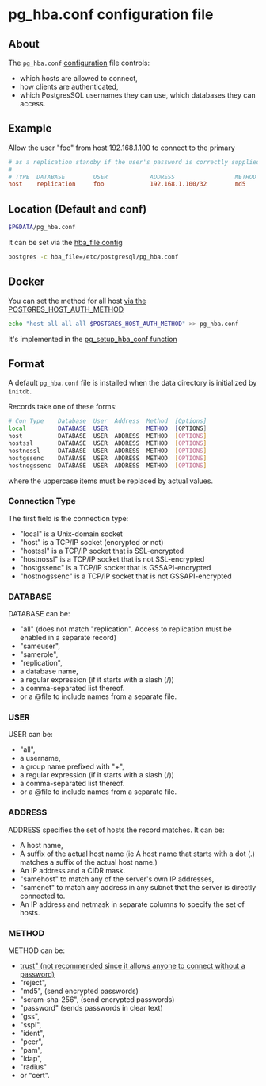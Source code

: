 # pg_hba.conf configuration file

## About

The `pg_hba.conf` [configuration](postgres-conf.md) file controls:

* which hosts are allowed to connect,
* how clients are authenticated,
* which PostgresSQL usernames they can use, which databases they can access.

## Example

Allow the user "foo" from host 192.168.1.100 to connect to the primary

```ini
# as a replication standby if the user's password is correctly supplied.
#
# TYPE  DATABASE        USER            ADDRESS                 METHOD
host    replication     foo             192.168.1.100/32        md5
```

## Location (Default and conf)

```bash
$PGDATA/pg_hba.conf
```
It can be set via the [hba_file config](https://www.postgresql.org/docs/current/runtime-config-file-locations.html) 
```bash
postgres -c hba_file=/etc/postgresql/pg_hba.conf
```

## Docker

You can set the method for all
host [via the POSTGRES_HOST_AUTH_METHOD](https://github.com/docker-library/docs/blob/master/postgres/README.md#postgres_host_auth_method)

```bash
echo "host all all all $POSTGRES_HOST_AUTH_METHOD" >> pg_hba.conf
```

It's implemented in the [pg_setup_hba_conf function](https://github.com/docker-library/postgres/blob/d08757ccb56ee047efd76c41dbc148e2e2c4f68f/16/bookworm/docker-entrypoint.sh#L241)

## Format

A default `pg_hba.conf` file is installed when the data directory is initialized
by `initdb`.

Records take one of these forms:

```bash
# Con Type    Database  User  Address  Method  [Options]
local         DATABASE  USER           METHOD  [OPTIONS]
host          DATABASE  USER  ADDRESS  METHOD  [OPTIONS]
hostssl       DATABASE  USER  ADDRESS  METHOD  [OPTIONS]
hostnossl     DATABASE  USER  ADDRESS  METHOD  [OPTIONS]
hostgssenc    DATABASE  USER  ADDRESS  METHOD  [OPTIONS]
hostnogssenc  DATABASE  USER  ADDRESS  METHOD  [OPTIONS]
```

where the uppercase items must be replaced by actual values.

### Connection Type

The first field is the connection type:

- "local" is a Unix-domain socket
- "host" is a TCP/IP socket (encrypted or not)
- "hostssl" is a TCP/IP socket that is SSL-encrypted
- "hostnossl" is a TCP/IP socket that is not SSL-encrypted
- "hostgssenc" is a TCP/IP socket that is GSSAPI-encrypted
- "hostnogssenc" is a TCP/IP socket that is not GSSAPI-encrypted

### DATABASE

DATABASE can be:
* "all" (does not match "replication". Access to replication must be enabled in a separate record)
* "sameuser",
* "samerole",
* "replication",
* a database name,
* a regular expression (if it starts with a slash (/))
* a comma-separated list thereof.
* or a @file to include names from a separate file.

### USER

USER can be:

* "all",
* a username,
* a group name prefixed with "+",
* a regular expression (if it starts with a slash (/))
* a comma-separated list thereof.
* or a @file to include names from a separate file.

### ADDRESS

ADDRESS specifies the set of hosts the record matches. It can be:

* A host name,
* A suffix of the actual host name (ie A host name that starts with a dot (.) matches a suffix of the actual host name.)
* An IP address and a CIDR mask. 
* "samehost" to match any of the server's own IP addresses,
* "samenet" to match any address in any subnet that the server is directly connected to.
* An IP address and netmask in separate columns to specify the set of hosts. 

### METHOD 

METHOD can be:
* [trust" (not recommended since it allows anyone to connect without a password)](https://www.postgresql.org/docs/14/auth-trust.html)
* "reject", 
* "md5", (send encrypted passwords)
* "scram-sha-256", (send encrypted passwords)
* "password" (sends passwords in clear text)
* "gss", 
* "sspi", 
* "ident", 
* "peer", 
* "pam", 
* "ldap", 
* "radius" 
* or "cert".

